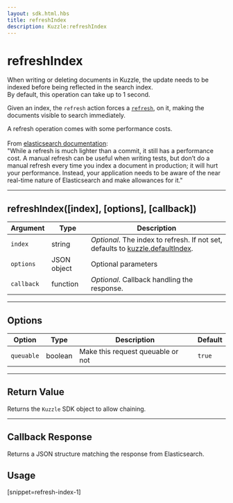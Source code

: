 ```yaml
---
layout: sdk.html.hbs
title: refreshIndex
description: Kuzzle:refreshIndex
---
```


# refreshIndex

When writing or deleting documents in Kuzzle, the update needs to be indexed before being reflected
in the search index.  
By default, this operation can take up to 1 second.

Given an index, the `refresh` action forces a [`refresh`](https://www.elastic.co/guide/en/elasticsearch/reference/5.4/docs-refresh.html),
on it, making the documents visible to search immediately.

<div class="alert alert-warning">
    A refresh operation comes with some performance costs.<br>
    <br>
    From <a href="https://www.elastic.co/guide/en/elasticsearch/reference/5.4/docs-refresh.html">elasticsearch documentation</a>:
    <div class="quote">
    "While a refresh is much lighter than a commit, it still has a performance cost. A manual refresh can be useful when writing tests, but don’t do a manual refresh every time you index a document in production; it will hurt your performance. Instead, your application needs to be aware of the near real-time nature of Elasticsearch and make allowances for it."
    </div>
</div>

---

## refreshIndex([index], [options], [callback])

| Argument   | Type        | Description                                                                                                               |
| ---------- | ----------- | ------------------------------------------------------------------------------------------------------------------------- |
| `index`    | string      | _Optional_. The index to refresh. If not set, defaults to [kuzzle.defaultIndex](/sdk-reference/php/3/kuzzle/#properties). |
| `options`  | JSON object | Optional parameters                                                                                                       |
| `callback` | function    | _Optional_. Callback handling the response.                                                                               |

---

## Options

| Option     | Type    | Description                       | Default |
| ---------- | ------- | --------------------------------- | ------- |
| `queuable` | boolean | Make this request queuable or not | `true`  |

---

## Return Value

Returns the `Kuzzle` SDK object to allow chaining.

---

## Callback Response

Returns a JSON structure matching the response from Elasticsearch.

## Usage

[snippet=refresh-index-1]
